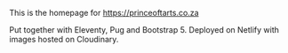 This is the homepage for https://princeoftarts.co.za

Put together with Eleventy, Pug and Bootstrap 5. Deployed on Netlify with images hosted on Cloudinary.